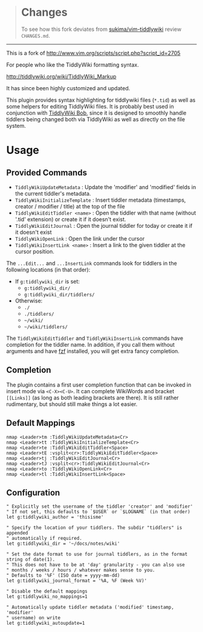 > # Changes
> 
> To see how this fork deviates from [sukima/vim-tiddlywiki](https://github.com/sukima/vim-tiddlywiki) review `CHANGES.md`.

---

This is a fork of http://www.vim.org/scripts/script.php?script_id=2705

For people who like the TiddlyWiki formatting syntax.

http://tiddlywiki.org/wiki/TiddlyWiki_Markup

It has since been highly customized and updated.

This plugin provides syntax highlighting for tiddlywiki files (`*.tid`) as well
as some helpers for editing TiddlyWiki files. It is probably best used in 
conjunction with [TiddlyWiki Bob](https://github.com/OokTech/TW5-Bob), since it 
is designed to smoothly handle tiddlers being changed both via TiddlyWiki as
well as directly on the file system.


# Usage


## Provided Commands

* `TiddlyWikiUpdateMetadata` : Update the 'modifier' and 'modified' fields in the current tiddler's metadata.
* `TiddlyWikiInitializeTemplate` : Insert tiddler metadata (timestamps, creator / modifier / title) at the top of the file
* `TiddlyWikiEditTiddler <name>` : Open the tiddler with that name (without '.tid' extension) or create it if it doesn't exist.
* `TiddlyWikiEditJournal` : Open the journal tiddler for today or create it if it doesn't exist
* `TiddlyWikiOpenLink` : Open the link under the cursor
* `TiddlyWikiInsertLink <name>` : Insert a link to the given tiddler at the cursor position.

The `...Edit...` and `...InsertLink` commands look for tiddlers in the following locations (in that order):
* If `g:tiddlywiki_dir` is set:
  * `g:tiddlywiki_dir/`
  * `g:tiddlywiki_dir/tiddlers/`
* Otherwise:
  * `./`
  * `./tiddlers/`
  * `~/wiki/`
  * `~/wiki/tiddlers/`

The `TiddlyWikiEditTiddler` and `TiddlyWikiInsertLink` commands have completion for the tiddler name.
In addition, if you call them without arguments and have [fzf](https://github.com/junegunn/fzf)
installed, you will get extra fancy completion.


## Completion

The plugin contains a first user completion function that can be invoked in 
insert mode via `<C-X><C-U>`. It can complete WikiWords and bracket `[[Links]]`
(as long as both leading brackets are there). It is still rather rudimentary,
but should still make things a lot easier.


## Default Mappings

```
nmap <Leader>tm :TiddlyWikiUpdateMetadata<Cr>
nmap <Leader>tt :TiddlyWikiInitializeTemplate<Cr>
nmap <Leader>te :TiddlyWikiEditTiddler<Space>
nmap <Leader>tE :vsplit<cr>:TiddlyWikiEditTiddler<Space>
nmap <Leader>tj :TiddlyWikiEditJournal<Cr>
nmap <Leader>tJ :vsplit<cr>:TiddlyWikiEditJournal<Cr>
nmap <Leader>to :TiddlyWikiOpenLink<Cr>
nmap <Leader>tl :TiddlyWikiInsertLink<Space>
```


## Configuration

```
" Explicitly set the username of the tiddler 'creator' and 'modifier'
" If not set, this defaults to `$USER` or `$LOGNAME` (in that order)
let g:tiddlywiki_author = 'thisisme'

" Specify the location of your tiddlers. The subdir "tiddlers" is appended 
" automatically if required.
let g:tiddlywiki_dir = '~/docs/notes/wiki'

" Set the date format to use for journal tiddlers, as in the format string of date(1).
" This does not have to be at 'day' granularity - you can also use 
" months / weeks / hours / whatever makes sense to you.
" Defaults to '%F' (ISO date = yyyy-mm-dd)
let g:tiddlywiki_journal_format = '%A, %F (Week %V)'

" Disable the default mappings
let g:tiddlywiki_no_mappings=1

" Automatically update tiddler metadata ('modified' timestamp, 'modifier' 
" username) on write
let g:tiddlywiki_autoupdate=1
```


